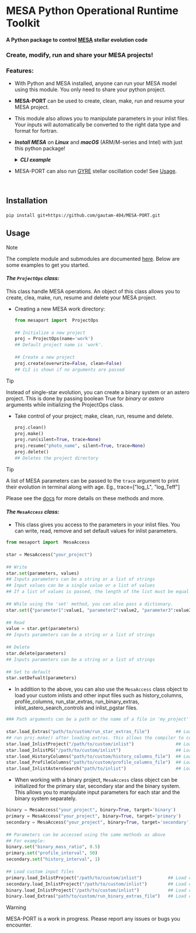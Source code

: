 # MESA Python Operational Runtime Toolkit

<!-- <a href="https://zenodo.org/badge/latestdoi/589065195"><img src="https://zenodo.org/badge/589065195.svg" alt="DOI" width=150></a> -->

#### A Python package to control [MESA](https://github.com/MESAHub/mesa) stellar evolution code


### Create, modify, run and share your MESA projects!  

### Features:

  * With Python and MESA installed, anyone can run your MESA model using this module. You only need to share your python project.

  * **MESA-PORT** can be used to create, clean, make, run and resume your MESA project.

  * This module also allows you to manipulate parameters in your inlist files. Your inputs will automatically be converted to the right data type and format for fortran. 

  * ***Install MESA*** on ***Linux*** and ***macOS*** (ARM/M-series and Intel) with just this python package!
    <details>
    <summary><b><i>CLI example</b></i></summary>
    <img src="imgs/installer.png">
    </details>

  * MESA-PORT can also run [GYRE](https://github.com/rhdtownsend/gyre) stellar oscillation code! See [Usage](#usage).

<br>

## Installation

`pip install git+https://github.com/gautam-404/MESA-PORT.git`

## Usage
> [!NOTE]
> The complete module and submodules are documented [here](https://gautam-404.github.io/MESA-PORT/mesaport.html). Below are some examples to get you started.

#### ***The `ProjectOps` class:***
This class handle MESA operations. An object of this class allows you to create, clea, make, run, resume and delete your MESA project.
  * Creating a new MESA work directory:
    ```python
    from mesaport import  ProjectOps

    ## Initialize a new project
    proj = ProjectOps(name='work')   
    ## Default project name is 'work'. 

    ## Create a new project
    proj.create(overwrite=False, clean=False)    
    ## CLI is shown if no arguments are passed
    ```
> [!TIP]  
> Instead of single-star evolution, you can create a binary system or an astero project. This is done by passing boolean True for *binary* or *astero* arguments while initializing the ProjectOps class.
    
  * Take control of your project; make, clean, run, resume and delete.
    ```python
    proj.clean()
    proj.make()
    proj.run(silent=True, trace=None)                                    
    proj.resume("photo_name", silent=True, trace=None)
    proj.delete()                                             
    ## Deletes the project directory
    ```
> [!TIP]  
> A list of MESA parameters can be passed to the `trace` argument to print their evolution in terminal along with age. Eg., trace=["log_L", "log_Teff"]
    
  Please see the [docs](https://gautam-404.github.io/MESA-PORT/mesaport/Access/access_helper.html#toFortranType) for more details on these methods and more.
  <!-- * Run GYRE:
    ```python
    proj.runGyre("gyre/input")  
    ## "gyre/input" can either be a path to your GYRE input file
    ## or it can also be the name of a file in your_project or your_project/LOGS directory

    ## If you want to run a GYRE input file for all profile FGONG data files in your LOGS directory, 
    ## pass files="all" as an argument.
    proj.runGyre("gyre/input", files="all")

    ## If you want to run GYRE for specific FGONG files, pass file names as an argument.
    proj.runGyre("gyre/input", files=["profile1.data.FGONG", "profile2.data.FGONG"])
    ```
    GYRE can also be run for the primary or the secondary star in a binary system.
    ```python
    proj.runGyre("gyre_input.in", target="primary")  ## Target can be "primary" or "secondary"
    ``` -->

#### ***The `MesaAccess` class:***
  * This class gives you access to the parameters in your inlist files. You can write, read, remove and set default values for inlist parameters. 
  ```python
  from mesaport import  MesaAccess

  star = MesaAccess("your_project")

  ## Write
  star.set(parameters, values)              
  ## Inputs parameters can be a string or a list of strings
  ## Input values can be a single value or a list of values
  ## If a list of values is passed, the length of the list must be equal to the length of the parameters list.

  ## While using the 'set' method, you can also pass a dictionary.
  star.set({"parameter1":value1, "parameter2":value2, "parameter3":value3})
  
  ## Read
  value = star.get(parameters)   
  ## Inputs parameters can be a string or a list of strings

  ## Delete
  star.delete(parameters)
  ## Inputs parameters can be a string or a list of strings

  ## Set to default
  star.setDefualt(parameters)
  ```

  * In addition to the above, you can also use the `MesaAccess` class object to load your custom inlists and other input files such as history_columns, profile_columns, run_star_extras, run_binary_extras, inlist_astero_search_controls and inlist_pgstar files.
  
  ```python
  ### Path arguments can be a path or the name of a file in 'my_project' directory ###

  star.load_Extras("path/to/custom/run_star_extras_file")          ## Load custom run_star_extras.f90
  ## run proj.make() after loading extras. this allows the compiler to compile with the run_star_extras file
  star.load_InlistProject("/path/to/custom/inlist")                ## Load custom inlist_project 
  star.load_InlistPG("/path/to/custom/inlist")                     ## Load custom inlist_pgstar    
  star.load_HistoryColumns("path/to/custom/history_columns_file")  ## Load custom history_columns
  star.load_ProfileColumns("path/to/custom/profile_columns_file")  ## Load custom profile_columns
  star.load_InlistAsteroSearch("path/to/inlist")                   ## Load custom inlist_astero_search_controls
  ```

  * When working with a binary project, `MesaAccess` class object can be initialized for the primary star, secondary star and the binary system. This allows you to manipulate input parameters for each star and the binary system separately.
  ```python
  binary = MesaAccess("your_project", binary=True, target='binary')        ## For the binary system
  primary = MesaAccess("your_project", binary=True, target='primary')      ## For the primary star
  secondary = MesaAccess("your_project", binary=True, target='secondary')  ## For the secondary star
  
  ## Parameters can be accessed using the same methods as above
  ## For example:
  binary.set("binary_mass_ratio", 0.5)
  primary.set("profile_interval", 50)
  secondary.set("history_interval", 1)

  ## Load custom input files 
  primary.load_InlistProject("/path/to/custom/inlist")          ## Load custom 'inlist1'
  secondary.load_InlistProject("/path/to/custom/inlist")        ## Load custom 'inlist2'
  binary.load_InlistProject("/path/to/custom/inlist")           ## Load custom 'inlist_project' for the binary system
  binary.load_Extras("path/to/custom/run_binary_extras_file")   ## Load custom run_binary_extras.f90
  ```
 
> [!WARNING]
> MESA-PORT is a work in progress. Please report any issues or bugs you encounter. 